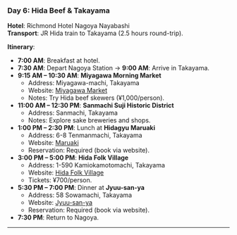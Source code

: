 ### **Day 6: Hida Beef & Takayama**  
**Hotel**: Richmond Hotel Nagoya Nayabashi  
**Transport**: JR Hida train to Takayama (2.5 hours round-trip).  

**Itinerary**:  
- **7:00 AM**: Breakfast at hotel.  
- **7:30 AM**: Depart Nagoya Station → **9:00 AM**: Arrive in Takayama.  
- **9:15 AM – 10:30 AM**: **Miyagawa Morning Market**  
  - Address: Miyagawa-machi, Takayama  
  - Website: [Miyagawa Market](https://www.hida.jp/english/)  
  - Notes: Try Hida beef skewers (¥1,000/person).  
- **11:00 AM – 12:30 PM**: **Sanmachi Suji Historic District**  
  - Address: Sanmachi, Takayama  
  - Notes: Explore sake breweries and shops.  
- **1:00 PM – 2:30 PM**: Lunch at **Hidagyu Maruaki**  
  - Address: 6-8 Tenmanmachi, Takayama  
  - Website: [Maruaki](https://hidagyu-maruaki.com/en/)  
  - Reservation: Required (book via website).  
- **3:00 PM – 5:00 PM**: **Hida Folk Village**  
  - Address: 1-590 Kamiokamotomachi, Takayama  
  - Website: [Hida Folk Village](https://www.hidanosato.co.jp/english/)  
  - Tickets: ¥700/person.  
- **5:30 PM – 7:00 PM**: Dinner at **Jyuu-san-ya**  
  - Address: 58 Sowamachi, Takayama  
  - Website: [Jyuu-san-ya](https://www.jyuu-sanya.com/)  
  - Reservation: Required (book via website).  
- **7:30 PM**: Return to Nagoya.  

---